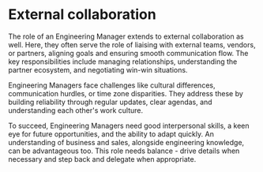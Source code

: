 # External collaboration

The role of an Engineering Manager extends to external collaboration as well. Here, they often serve the role of liaising with external teams, vendors, or partners, aligning goals and ensuring smooth communication flow. The key responsibilities include managing relationships, understanding the partner ecosystem, and negotiating win-win situations.

Engineering Managers face challenges like cultural differences, communication hurdles, or time zone disparities. They address these by building reliability through regular updates, clear agendas, and understanding each other's work culture.

To succeed, Engineering Managers need good interpersonal skills, a keen eye for future opportunities, and the ability to adapt quickly. An understanding of business and sales, alongside engineering knowledge, can be advantageous too. This role needs balance - drive details when necessary and step back and delegate when appropriate.